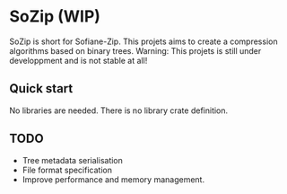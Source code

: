 # SoZip (WIP)

SoZip is short for Sofiane-Zip.
This projets aims to create a compression algorithms based on binary trees.
Warning: This projets is still under developpment and is not stable at all!

## Quick start
No libraries are needed. There is no library crate definition.

## TODO
- Tree metadata serialisation
- File format specification
- Improve performance and memory management.
